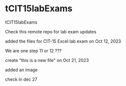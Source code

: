 # tCIT15labExams
tCIT15labExams

Check this remote repo for lab exam updates

added the files for CIT-15 Excel lab exam on Oct 12, 2023

We are one step 11 or 12 ???

create "this is a new file" on Oct 21, 2023

added an image

check in dec 27

